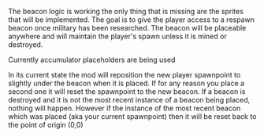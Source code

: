 The beacon logic is working the only thing that is missing are the sprites that will be implemented. The goal is to give the player access to a respawn beacon once military has been researched. The beacon will be placeable anywhere and will maintain the player's spawn unless it is mined or destroyed.

Currently accumulator placeholders are being used

In its current state the mod will reposition the new player spawnpoint to slightly under the beacon when it is placed. If for any reason you place a second one it will reset the spawnpoint to the new beacon. If a beacon is destroyed and it is not the most recent instance of a beacon being placed, nothing will happen. However if the instance of the most recent beacon which was placed (aka your current spawnpoint) then it will be reset back to the point of origin (0,0)
